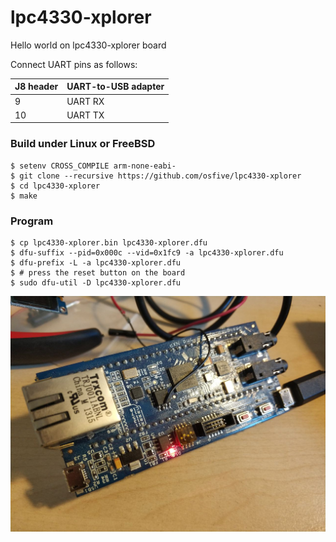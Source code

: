 # lpc4330-xplorer
Hello world on lpc4330-xplorer board

Connect UART pins as follows:

| J8 header | UART-to-USB adapter |
| --------- | ------------------- |
|         9 |             UART RX |
|        10 |             UART TX |

### Build under Linux or FreeBSD
    $ setenv CROSS_COMPILE arm-none-eabi-
    $ git clone --recursive https://github.com/osfive/lpc4330-xplorer
    $ cd lpc4330-xplorer
    $ make

### Program
    $ cp lpc4330-xplorer.bin lpc4330-xplorer.dfu
    $ dfu-suffix --pid=0x000c --vid=0x1fc9 -a lpc4330-xplorer.dfu
    $ dfu-prefix -L -a lpc4330-xplorer.dfu
    $ # press the reset button on the board
    $ sudo dfu-util -D lpc4330-xplorer.dfu

![alt text](https://raw.githubusercontent.com/osfive/lpc4330-xplorer/master/images/lpc4330-xplorer.jpg)
